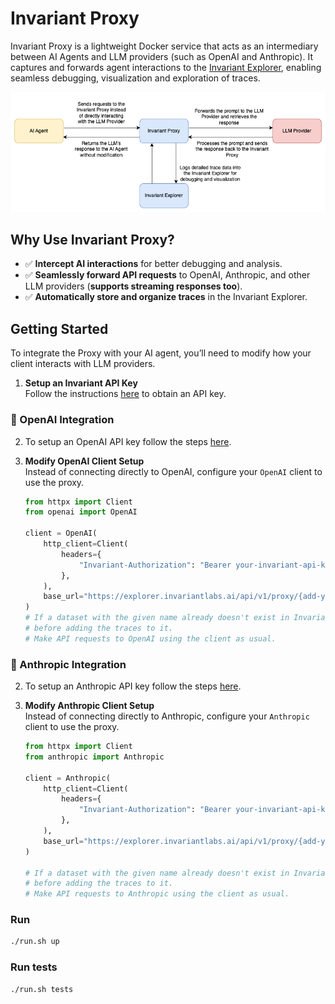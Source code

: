 # **Invariant Proxy**

Invariant Proxy is a lightweight Docker service that acts as an intermediary between AI Agents and LLM providers (such as OpenAI and Anthropic). It captures and forwards agent interactions to the [Invariant Explorer](https://explorer.invariantlabs.ai/), enabling seamless debugging, visualization and exploration of traces.

![Invariant Proxy Diagram](resources/images/invariant-proxy.png)

## **Why Use Invariant Proxy?**
- ✅ **Intercept AI interactions** for better debugging and analysis.
- ✅ **Seamlessly forward API requests** to OpenAI, Anthropic, and other LLM providers (**supports streaming responses too**).
- ✅ **Automatically store and organize traces** in the Invariant Explorer.

## **Getting Started**
To integrate the Proxy with your AI agent, you’ll need to modify how your client interacts with LLM providers.

1. **Setup an Invariant API Key**  
   Follow the instructions [here](https://explorer.invariantlabs.ai/docs/explorer/Explorer_API/1_client_setup/) to obtain an API key.

### **🔹 OpenAI Integration**
2. To setup an OpenAI API key follow the steps [here](https://platform.openai.com/docs/quickstart#create-and-export-an-api-key).

3. **Modify OpenAI Client Setup**  
   Instead of connecting directly to OpenAI, configure your `OpenAI` client to use the proxy.

   ```python
   from httpx import Client
   from openai import OpenAI

   client = OpenAI(
       http_client=Client(
           headers={
               "Invariant-Authorization": "Bearer your-invariant-api-key"
           },
       ),
       base_url="https://explorer.invariantlabs.ai/api/v1/proxy/{add-your-dataset-name-here}/openai",
   )
   # If a dataset with the given name already doesn't exist in Invariant Explorer, this will create the dataset
   # before adding the traces to it.
   # Make API requests to OpenAI using the client as usual.

### **🔹 Anthropic Integration**
2. To setup an Anthropic API key follow the steps [here](https://docs.anthropic.com/en/docs/initial-setup#set-your-api-key).

3. **Modify Anthropic Client Setup**  
   Instead of connecting directly to Anthropic, configure your `Anthropic` client to use the proxy.

   ```python
   from httpx import Client
   from anthropic import Anthropic

   client = Anthropic(
       http_client=Client(
           headers={
               "Invariant-Authorization": "Bearer your-invariant-api-key"
           },
       ),
       base_url="https://explorer.invariantlabs.ai/api/v1/proxy/{add-your-dataset-name-here}/anthropic",
   )
   
   # If a dataset with the given name already doesn't exist in Invariant Explorer, this will create the dataset
   # before adding the traces to it.
   # Make API requests to Anthropic using the client as usual.

### Run
```bash
./run.sh up
```

### Run tests
```bash
./run.sh tests
```
